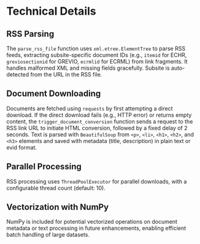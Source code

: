 # Technical Details

## RSS Parsing

The `parse_rss_file` function uses `xml.etree.ElementTree` to parse RSS feeds, extracting subsite-specific document IDs (e.g., `itemid` for ECHR, `greviosectionid` for GREVIO, `ecrmlid` for ECRML) from link fragments. It handles malformed XML and missing fields gracefully. Subsite is auto-detected from the URL in the RSS file.

## Document Downloading

Documents are fetched using `requests` by first attempting a direct download. If the direct download fails (e.g., HTTP error) or returns empty content, the `trigger_document_conversion` function sends a request to the RSS link URL to initiate HTML conversion, followed by a fixed delay of 2 seconds. Text is parsed with `BeautifulSoup` from `<p>`, `<li>`, `<h1>`, `<h2>`, and `<h3>` elements and saved with metadata (title, description) in plain text or evid format.

## Parallel Processing

RSS processing uses `ThreadPoolExecutor` for parallel downloads, with a configurable thread count (default: 10).

## Vectorization with NumPy

NumPy is included for potential vectorized operations on document metadata or text processing in future enhancements, enabling efficient batch handling of large datasets.
